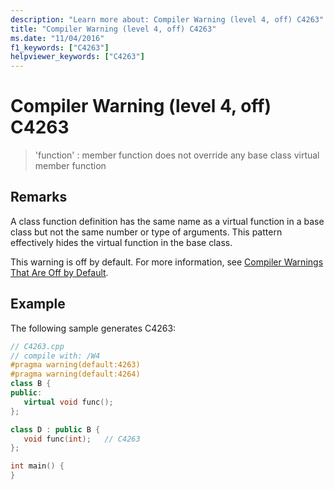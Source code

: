 ```yaml
---
description: "Learn more about: Compiler Warning (level 4, off) C4263"
title: "Compiler Warning (level 4, off) C4263"
ms.date: "11/04/2016"
f1_keywords: ["C4263"]
helpviewer_keywords: ["C4263"]
---
```

# Compiler Warning (level 4, off) C4263

> 'function' : member function does not override any base class virtual member function

## Remarks

A class function definition has the same name as a virtual function in a base class but not the same number or type of arguments. This pattern effectively hides the virtual function in the base class.

This warning is off by default. For more information, see [Compiler Warnings That Are Off by Default](../../preprocessor/compiler-warnings-that-are-off-by-default.md).

## Example

The following sample generates C4263:

```cpp
// C4263.cpp
// compile with: /W4
#pragma warning(default:4263)
#pragma warning(default:4264)
class B {
public:
   virtual void func();
};

class D : public B {
   void func(int);   // C4263
};

int main() {
}
```
